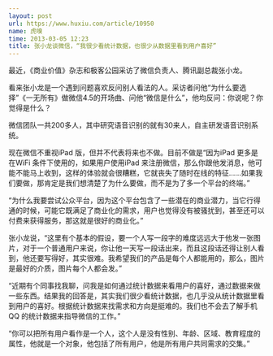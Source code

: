 ```yaml
---
layout: post
url: https://www.huxiu.com/article/10950
name: 虎嗅
time: 2013-03-05 12:23
title: 张小龙谈微信，“我很少看统计数据，也很少从数据里看到用户喜好”
---
```

最近，《商业价值》杂志和极客公园采访了微信负责人、腾讯副总裁张小龙。

看来张小龙是一个遇到问题喜欢反问别人看法的人。采访者问他“为什么要选择”《一无所有》做微信4.5的开场曲、问他“微信是什么”，他均反问：你说呢？你觉得是什么？

微信团队一共200多人，其中研究语音识别的就有30来人，自主研发语音识别系统。

现在微信不重视iPad 版，但并不代表将来也不做。目前不做是“因为iPad 更多是在WiFi 条件下使用的，如果用户使用iPad 来注册微信，那么你跟他发消息，他可能不能马上收到，这样的体验就会很糟糕，它就丧失了随时在线的特征……如果我们要做，那肯定是我们想清楚了为什么要做，而不是为了多一个平台的终端。”

“为什么我要尝试公众平台，因为这个平台包含了一些潜在的商业潜力，当它行得通的时候，可能它既满足了商业化的需求，用户也觉得没有被骚扰到，甚至还可以付费来获得服务，那这就是很好的商业化。”

张小龙说，“这里有个基本的假设，要一个人写一段字的难度远远大于他发一张图片，对于一个普通用户来说，你让他一天写一段话出来，而且这段话还得让别人看到，他还要写得好，其实很难。我希望我们的产品是每个人都能用的，那么，图片是最好的介质，图片每个人都会发。”

“近期有个同事找我聊，问我是如何通过统计数据来看用户的喜好，通过数据来做一些东西。结果我的回答是，其实我们很少看统计数据，也几乎没从统计数据里看到用户的喜好。根据统计数据来找需求和方向是挺难的。我们也不会去了解手机QQ 的统计数据来指导微信的工作。”

“你可以把所有用户看作是一个人，这个人是没有性别、年龄、区域、教育程度的属性，他就是一个对象，他包括了所有用户，他是所有用户共同需求的交集。”

